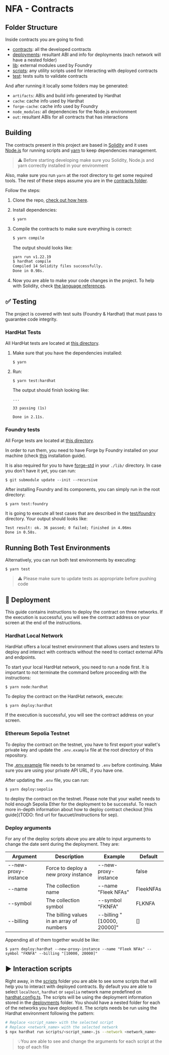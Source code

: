 # NFA - Contracts

## Folder Structure

Inside contracts you are going to find:

- [contracts](./contracts): all the developed contracts
- [deployments](./deployments): resultant ABI and info for deployments (each network will have a nested folder)
- [lib](./lib): external modules used by Foundry
- [scripts](./scripts): any utility scripts used for interacting with deployed contracts
- [test](./test): tests suits to validate contracts

And after running it locally some folders may be generated:

- `artifacts`: ABIs and build info generated by Hardhat
- `cache`: cache info used by Hardhat
- `forge-cache`: cache info used by Foundry
- `node_modules`: all dependencies for the Node.js environment
- `out`: resultant ABIs for all contracts that has interactions

## Building

The contracts present in this project are based in [Solidity](https://github.com/ethereum/solidity) and it uses [Node.js](https://nodejs.org/) for running scripts and [yarn](https://yarnpkg.com/) to keep dependencies management.

> ⚠️ Before starting developing make sure you Solidity, Node.js and yarn correctly installed in your environment

Also, make sure you run `yarn` at the root directory to get some required tools. The rest of these steps assume you are in the [contracts folder](./).

Follow the steps:

1. Clone the repo, [check out how here](https://docs.github.com/en/repositories/creating-and-managing-repositories/cloning-a-repository).

2. Install dependencies:

   ```bash
   $ yarn
   ```

3. Compile the contracts to make sure everything is correct:

   ```bash
   $ yarn compile
   ```

   The output should looks like:

   ```bash
   yarn run v1.22.19
   $ hardhat compile
   Compiled 14 Solidity files successfully.
   Done in 0.98s.
   ```

4. Now you are able to make your code changes in the project. To help with Solidity, check [the language references](https://docs.soliditylang.org/).

## ✅ Testing

The project is covered with test suits (Foundry & Hardhat) that must pass to guarantee code integrity.

### HardHat Tests

All HardHat tests are located at [this directory](./test).

1.  Make sure that you have the dependencies installed:

    ```
    $ yarn
    ```

2.  Run:

    ```
    $ yarn test:hardhat
    ```

    The output should finish looking like:

    ```
    ...

    33 passing (1s)

    Done in 2.11s.
    ```

### Foundry tests

All Forge tests are located at [this directory](./test/foundry).

In order to run them, you need to have Forge by Foundry installed on your machine (check [this](https://book.getfoundry.sh/getting-started/installation.html) installation guide).

It is also required for you to have [forge-std](https://github.com/foundry-rs/forge-std/tree/cd7d533f9a0ee0ec02ad81e0a8f262bc4203c653) in your `./lib/` directory. In case you don't have it yet, you can run:

```
$ git submodule update --init --recursive
```

After installing Foundry and its components, you can simply run in the root directory:

```
$ yarn test:foundry
```

It is going to execute all test cases that are described in the [test/foundry](./test/foundry/) directory. Your output should looks like:

```
Test result: ok. 36 passed; 0 failed; finished in 4.06ms
Done in 0.58s.
```

## Running Both Test Environments

Alternatively, you can run both test environments by executing:

```
$ yarn test
```

> ⚠️ Please make sure to update tests as appropriate before pushing code

## 🚀 Deployment

This guide contains instructions to deploy the contract on three networks. If the execution is successful, you will see the contract address on your screen at the end of the instructions.

### **Hardhat Local Network**

HardHat offers a local testnet environment that allows users and testers to deploy and interact with contracts without the need to contact external APIs and endpoints.

To start your local HardHat network, you need to run a node first. It is important to not terminate the command before proceeding with the instructions:

```
$ yarn node:hardhat
```

To deploy the contract on the HardHat network, execute:

```
$ yarn deploy:hardhat
```

If the execution is successful, you will see the contract address on your screen.

### **Ethereum Sepolia Testnet**

To deploy the contract on the testnet, you have to first export your wallet's private key and update the `.env.example` file at the root directory of this repository.

The [.env.example](./.env.example) file needs to be renamed to `.env` before continuing. Make sure you are using your private API URL, if you have one.

After updating the `.env` file, you can run:

```
$ yarn deploy:sepolia
```

to deploy the contract on the testnet. Please note that your wallet needs to hold enough Sepolia Ether for the deployment to be successful. To reach more in-depth information about how to deploy contract checkout [this guide](TODO: find url for faucuet/instructions for sep).

### **Deploy arguments**

For any of the deploy scripts above you are able to input arguments to change the date sent during the deployment. They are:

| Argument             | Description                               | Example                    | Default   |
| -------------------- | ----------------------------------------- | -------------------------- | --------- |
| --new-proxy-instance | Force to deploy a new proxy instance      | --new-proxy-instance       | false     |
| --name               | The collection name                       | --name "Fleek NFAs"        | FleekNFAs |
| --symbol             | The collection symbol                     | --symbol "FKNFA"           | FLKNFA    |
| --billing            | The billing values in an array of numbers | --billing "[10000, 20000]" | []        |

Appending all of them together would be like:

```
$ yarn deploy:hardhat --new-proxy-instance --name "Fleek NFAs" --symbol "FKNFA" --billing "[10000, 20000]"
```

<!-- TODO: add this section after the mainnet setup is done and tested
**Ethereum main-net**

To deploy the contract on the mainnet, you have to first export your wallet's private key and update the `.env.example` file at the root directory of this repository.

The [.env.example](./.env.example) file needs to be renamed to `.env` before continuing. Make sure you are using your private API URL, if you have one.

After updating the `.env` file, you can run:

```
yarn deploy:mainnet
```

to deploy the contract on the testnet. Please note that your wallet needs to hold enough Ether for the deployment to be successful.
-->

## ▶️ Interaction scripts

Right away, in the [scripts](./scripts/) folder you are able to see some scripts that will help you to interact with deployed contracts. By default you are able to select `localhost`, `hardhat` or `sepolia` network name predefined on [hardhat.config.ts](./hardhat.config.ts). The scripts will be using the deployment information stored in the [deployments](./deployments/) folder. You should have a nested folder for each of the networks you have deployed it. The scripts needs be run using the Hardhat environment following the pattern:

```bash
# Replace <script_name> with the selected script
# Replace <network_name> with the selected network
$ npx hardhat run scripts/<script_name>.js --network <network_name>
```

> 💡You are able to see and change the arguments for each script at the top of each file

<!-- TODO: add the commands here when they are done
### Admin commands

The project should provide a way for interacting with the contract as owner with CLI.

> 🛠️ Work in progress...

-->
